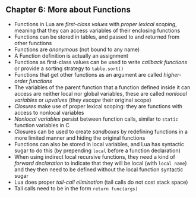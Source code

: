 Chapter 6: More about Functions
-------------------------------

- Functions in Lua are *first-class values* with *proper lexical scoping*, meaning
  that they can access variables of their enclosing functions
- Functions can be stored in tables, and passed to and returned from other
  functions
- Functions are *anonymous* (not bound to any name)
- A Function definition is actually an assignment
- Functions as first-class values can be used to write *callback functions* or
  provide a sorting strategy to `table.sort()`
- Functions that get other functions as an argument are called *higher-order
  functions*
- The variables of the parent function that a function defined inside it
  can access are neither local nor global variables, these are called
  *nonlocal variables* or *upvalues* (they *escape* their original scope)
- *Closures* make use of proper lexical scoping: they are functions with access
  to nonlocal variables
- *Nonlocal variables* persist between function calls, similar to `static`
  function variables in C
- Closures can be used to create *sandboxes* by redefining functions in a more
  limited manner and hiding the original functions
- Functions can also be stored in local variables, and Lua has syntactic sugar
  to do this (by prepending `local` before a function declaration)
- When using indirect local recursive functions, they need a kind of *forward
  declaration* to indicate that they will be local (with `local name`) and
  they then need to be defined without the local function syntactic sugar
- Lua does proper *tail-call elimination* (tail calls do not cost stack space)
- Tail calls need to be in the form `return func(args)`
